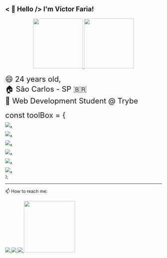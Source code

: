 
## < 👋 Hello /> I'm Víctor Faria!
<div>
  <div align = "center">
    <a href="https://github.com/vitilevi">
    <img height="160em" src="https://github-readme-stats.vercel.app/api?username=vitilevi&show_icons=true&theme=tokyonight&include_all_commits=true&count_private=true" />
    <img height="160em" src="https://github-readme-stats.vercel.app/api/top-langs/?username=vitilevi&layout=compact&langs_count=16&theme=tokyonight" /> </a>
  </div>
</div>
<br>

<div>
  <span><font size="5"> 😄 24 years old,</font></span>
  <br>
  <span><font size="5">🏠 São Carlos - SP 🇧🇷</font></span>
  <br>
  <span><font size="5">📓 Web Development Student @ Trybe</font></span>
  <br><br>
</div>

<div>
  <font size="5">
    <span>
      const toolBox = {
    </span>
    <br>
    <a href="https://github.com/vitilevi">
      <img align="center" src="https://img.shields.io/badge/HTML5-E34F26?style=for-the-badge&logo=html5&logoColor=white" />,<br>
      <img align="center" src="https://img.shields.io/badge/CSS-239120?&style=for-the-badge&logo=css3&logoColor=white" />,<br>
      <img align="center" src="https://img.shields.io/badge/JavaScript-323330?style=for-the-badge&logo=javascript&logoColor=F7DF1E" />,<br>
      <img align="center" src="https://img.shields.io/badge/React-20232A?style=for-the-badge&logo=react&logoColor=61DAFB" />,<br>
      <img align="center" src="https://img.shields.io/badge/Jest-C21325?style=for-the-badge&logo=jest&logoColor=white" />,<br>
      <img align="center" src="https://img.shields.io/badge/Git-F05032?style=for-the-badge&logo=git&logoColor=white" />,<br>
    </a>
  </font>
  <span>
    };
  </span>
</div>

---
  
<div> 
  <span>📫 How to reach me: </span><br><br>
  
  <a href="mailto: vitilevi@hotmail.com">
    <img src="https://img.shields.io/badge/-EMAIL-%23333?style=for-the-badge&logo=gmail&logoColor=white" />
  </a>
  
  <a href="https://www.linkedin.com/in/vitilevi" target="_blank">
    <img src="https://img.shields.io/badge/-LinkedIn-%230077B5?style=for-the-badge&logo=linkedin&logoColor=white" />
  </a>  
  
  <a href="https://instagram.com/vitilevi" target="_blank">
    <img src="https://img.shields.io/badge/-Instagram-%23E4405F?style=for-the-badge&logo=instagram&logoColor=white" />
  </a>
  
  <a href="https://www.codewars.com/users/vitilevi" target="_blank">
    <img width="165" src="https://www.codewars.com/users/vitilevi/badges/micro" />
  </a>
  
</div>
